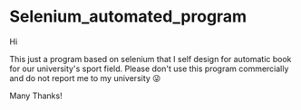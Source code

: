 # Selenium_automated_program
Hi 

This just a program based on selenium that I self design for automatic book for our university's sport field.
Please don't use this program commercially and do not report me to my university :stuck_out_tongue_winking_eye:

Many Thanks!
